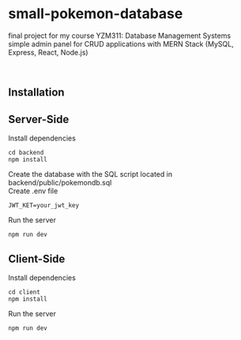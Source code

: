 # small-pokemon-database
final project for my course YZM311: Database Management Systems <br/>
simple admin panel for CRUD applications with MERN Stack (MySQL, Express, React, Node.js)

<br/>

## Installation

## Server-Side
Install dependencies
```
cd backend
npm install
```
Create the database with the SQL script located in backend/public/pokemondb.sql <br/>
Create .env file
```
JWT_KET=your_jwt_key
```
Run the server
```
npm run dev
```
## Client-Side
Install dependencies
```
cd client
npm install
```
Run the server
```
npm run dev
```
